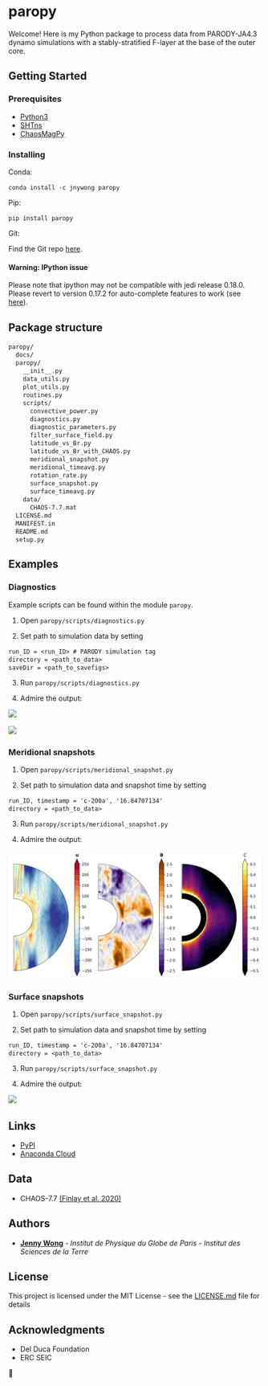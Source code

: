 # paropy

Welcome! Here is my Python package to process data from PARODY-JA4.3 dynamo simulations with a stably-stratified F-layer at the base of the outer core. 

## Getting Started

### Prerequisites
- [Python3](https://www.python.org/)
- [SHTns](https://bitbucket.org/nschaeff/shtns/src/master/)
- [ChaosMagPy](https://github.com/ancklo/ChaosMagPy)

### Installing
Conda:
```
conda install -c jnywong paropy
```

Pip:
```
pip install paropy
```

Git: 

Find the Git repo [here](https://github.com/jnywong/nondim-slurry).

#### Warning: IPython issue
Please note that ipython may not be compatible with jedi release 0.18.0. Please revert to version 0.17.2 for auto-complete features to work (see [here](https://github.com/ipython/ipython/issues/12740)).

## Package structure
```
paropy/
  docs/
  paropy/
    __init__.py
    data_utils.py
    plot_utils.py
    routines.py
    scripts/
      convective_power.py
      diagnostics.py
      diagnostic_parameters.py
      filter_surface_field.py
      latitude_vs_Br.py
      latitude_vs_Br_with_CHAOS.py
      meridional_snapshot.py
      meridional_timeavg.py
      rotation_rate.py
      surface_snapshot.py
      surface_timeavg.py
    data/
      CHAOS-7.7.mat
  LICENSE.md
  MANIFEST.in
  README.md
  setup.py
```

## Examples

### Diagnostics

Example scripts can be found within the module `paropy`.

1. Open `paropy/scripts/diagnostics.py`

2. Set path to simulation data by setting

```
run_ID = <run_ID> # PARODY simulation tag
directory = <path_to_data>
saveDir = <path_to_savefigs>
```

3. Run `paropy/scripts/diagnostics.py`

4. Admire the output:

![](https://raw.githubusercontent.com/jnywong/paropy/master/docs/diag1_test.png)

![](https://raw.githubusercontent.com/jnywong/paropy/master/docs/diag2_test.png)

### Meridional snapshots

1. Open `paropy/scripts/meridional_snapshot.py`

2. Set path to simulation data and snapshot time by setting

```
run_ID, timestamp = 'c-200a', '16.84707134'
directory = <path_to_data>
```

3. Run `paropy/scripts/meridional_snapshot.py`

4. Admire the output:

![](https://raw.githubusercontent.com/jnywong/paropy/master/docs/merid_test.png)

### Surface snapshots

1. Open `paropy/scripts/surface_snapshot.py`

2. Set path to simulation data and snapshot time by setting

```
run_ID, timestamp = 'c-200a', '16.84707134'
directory = <path_to_data>
```

3. Run `paropy/scripts/surface_snapshot.py`

4. Admire the output:

![](https://raw.githubusercontent.com/jnywong/paropy/master/docs/surface_test.png)

## Links

* [PyPI](https://pypi.org/project/paropy/)
* [Anaconda Cloud](https://anaconda.org/jnywong/paropy)

## Data

* CHAOS-7.7 [(Finlay et al. 2020)](http://www.spacecenter.dk/files/magnetic-models/CHAOS-7/CHAOS-7.pdf)

## Authors

* [**Jenny Wong**](https://jnywong.github.io/) - *Institut de Physique du Globe de Paris - Institut des Sciences de la Terre*

## License

This project is licensed under the MIT License - see the [LICENSE.md](LICENSE.md) file for details

## Acknowledgments

* Del Duca Foundation
* ERC SEIC

:tada:
